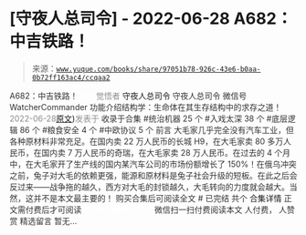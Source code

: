 # [守夜人总司令] - 2022-06-28 A682：中吉铁路！

> 来源：[`www.yuque.com/books/share/97051b78-926c-43e6-b0aa-0b72ff163ac4/ccqaa2`](https://www.yuque.com/books/share/97051b78-926c-43e6-b0aa-0b72ff163ac4/ccqaa2)

<ne-p id="520f42f3293818f927861ebbd5b15da4_p_0" data-lake-id="520f42f3293818f927861ebbd5b15da4_p_0"><ne-text id="u873c93b2" style="color: rgb(51, 51, 51);">A682：中吉铁路！</ne-text></ne-p> <ne-p id="5f34a53e7d1117c6035ce2411c2d7278" data-lake-id="5f34a53e7d1117c6035ce2411c2d7278"><ne-text id="u303e6968" ne-fontsize="12" style="color: rgb(255, 255, 255);">原创</ne-text><ne-text id="u93c0c546" style="color: rgb(140, 140, 140);">觉悟者</ne-text> <ne-text id="u4efe4604" ne-fontsize="14">守夜人总司令</ne-text></ne-p> <ne-p id="357987fb6468e1d12ce723e73fce3304" data-lake-id="357987fb6468e1d12ce723e73fce3304"><ne-text id="u021f362f" ne-fontsize="14" ne-bold="true" style="color: rgb(51, 51, 51);">守夜人总司令</ne-text></ne-p> <ne-p id="fda684def2ce7f529ce3db48edb8d81b" data-lake-id="fda684def2ce7f529ce3db48edb8d81b"><ne-text id="u703fb0c2" ne-fontsize="14" style="color: rgb(51, 51, 51);">微信号</ne-text><ne-text id="uf389dcbb" ne-fontsize="14" style="color: rgb(51, 51, 51);">WatcherCommander</ne-text></ne-p> <ne-p id="0fe1b65847e76a430bd6310794f874e6" data-lake-id="0fe1b65847e76a430bd6310794f874e6"><ne-text id="ud31893d0" ne-fontsize="14" style="color: rgb(51, 51, 51);">功能介绍</ne-text><ne-text id="u460fde28" ne-fontsize="14" style="color: rgb(51, 51, 51);">结构学：生命体在其生存结构中的求存之道！</ne-text></ne-p> <ne-p id="05892d7d6cc50f88392332def6eb3417" data-lake-id="05892d7d6cc50f88392332def6eb3417"><ne-text id="u41d18024" style="color: rgb(140, 140, 140);">2022-06-28</ne-text>[<ne-text id="u051e1a29" ne-fontsize="14">原文</ne-text>](https://mp.weixin.qq.com/s?__biz=MzAxNDk1NjI2Mw==&mid=2247488638&idx=1&sn=c323b5500161cac90d42f27973e2667c&chksm=9b8a37f6acfdbee00f4e619902332846284ff6e6202c18bd6a4c97b7b9d0fe88ba3f8f8f647c#rd))<ne-text id="u03b17257" ne-fontsize="14" style="color: rgb(140, 140, 140);">发表于</ne-text></ne-p> <ne-p id="479863183e3c6e98ec23507efb322def" data-lake-id="479863183e3c6e98ec23507efb322def"><ne-text id="u72443b01" style="color: rgb(51, 51, 51);">收录于合集</ne-text></ne-p> <ne-p id="db9afb9253e81a4dc4227534479e9763" data-lake-id="db9afb9253e81a4dc4227534479e9763"><ne-text id="u72661df5" style="color: rgb(51, 51, 51);">#统治机器 25 个</ne-text></ne-p> <ne-p id="0b748b41b57a319fc453ae67b41aa618" data-lake-id="0b748b41b57a319fc453ae67b41aa618"><ne-text id="u6996d16d" style="color: rgb(51, 51, 51);">#入戏太深 38 个</ne-text></ne-p> <ne-p id="a41ae030982f53c9872002d490045958" data-lake-id="a41ae030982f53c9872002d490045958"><ne-text id="ubc07fe6a" style="color: rgb(51, 51, 51);">#底层逻辑 86 个</ne-text></ne-p> <ne-p id="7a32e0d07d066e209551d22b44bc6731" data-lake-id="7a32e0d07d066e209551d22b44bc6731"><ne-text id="ud45056d7" style="color: rgb(51, 51, 51);">#粮食安全 4 个</ne-text></ne-p> <ne-p id="27c540ed5966c917f95f388293fbfcc8" data-lake-id="27c540ed5966c917f95f388293fbfcc8"><ne-text id="u350e181c" style="color: rgb(51, 51, 51);">#中欧协议 5 个</ne-text></ne-p> <ne-p id="eb249563f8f9f3f31bf3998175d968bd" data-lake-id="eb249563f8f9f3f31bf3998175d968bd"><ne-text id="udd2a21f3" style="color: rgb(51, 51, 51);">前言</ne-text></ne-p> <ne-p id="4bcf428fe903884b7516e95fb2b02ce2" data-lake-id="4bcf428fe903884b7516e95fb2b02ce2"><ne-text id="uae4bc537" style="color: rgb(51, 51, 51);">大毛家几乎完全没有汽车工业，但各种原材料非常充足。在国内卖 22 万人民币的长城 H9，在大毛家卖 80 多万人民币，在国内卖 7 万人民币的奇瑞，在大毛家卖 28 万人民币。在过去的 4 个月中，在大毛家开了生产线的国内某汽车公司的市场份额增长了 150%！在俄乌冲突之前，兔子对大毛的依赖更强，能源和原材料是兔子社会升级的短板。在此之后会反过来——战争拖的越久，西方对大毛的封锁越久，大毛转向的力度就会越大。当然，这并不是本文最主要的！</ne-text></ne-p> <ne-p id="5f5afb46fe585c2401df17f0dd32860b" data-lake-id="5f5afb46fe585c2401df17f0dd32860b" ne-alignment="center"><ne-text id="u7195c0f2" style="color: rgb(51, 51, 51);">购买合集后可阅读全文</ne-text></ne-p> <ne-p id="f2c12091b05f0a1a06c6c4ee8ac58fe0" data-lake-id="f2c12091b05f0a1a06c6c4ee8ac58fe0" ne-alignment="center"><ne-text id="u814f18eb" style="color: rgb(51, 51, 51);">#</ne-text></ne-p> <ne-p id="2181cc8595c98cbaf8b9bb5125929b00" data-lake-id="2181cc8595c98cbaf8b9bb5125929b00" ne-alignment="center"><ne-text id="ucb864523" style="color: rgb(51, 51, 51);">已完结 共个</ne-text></ne-p> <ne-p id="b24caf378ea59b64b0de95f3915651ae" data-lake-id="b24caf378ea59b64b0de95f3915651ae" ne-alignment="center"><ne-text id="ue443f155" ne-fontsize="16">合集详情</ne-text></ne-p> <ne-p id="537b6c3f71b19ff2fea0bd1fbbb4237e" data-lake-id="537b6c3f71b19ff2fea0bd1fbbb4237e" ne-alignment="center"><ne-text id="uba986d54" style="color: rgb(51, 51, 51);">正文需付费后才可阅读</ne-text></ne-p> <ne-p id="63032c900d1558883314a12d326db6d4" data-lake-id="63032c900d1558883314a12d326db6d4" ne-alignment="center"><ne-text id="u401239cd" style="color: rgb(255, 255, 255);">加载中</ne-text></ne-p> <ne-p id="3db7a6938422c889002fc0d35d07c6eb" data-lake-id="3db7a6938422c889002fc0d35d07c6eb" ne-alignment="center"><ne-text id="u5c37514c" style="color: rgb(255, 255, 255);"> 微信豆购买</ne-text></ne-p> <ne-p id="21500c7708060dd511bbe2fbbc902800" data-lake-id="21500c7708060dd511bbe2fbbc902800" ne-alignment="center"><ne-text id="u14810fd9" style="color: rgb(51, 51, 51);">微信扫一扫付费阅读本文</ne-text></ne-p> <ne-p id="ba37a480eaaf6f2a5fa7b33bd54eabd7" data-lake-id="ba37a480eaaf6f2a5fa7b33bd54eabd7" ne-alignment="center"><ne-text id="u2db4e9a7" ne-fontsize="13" style="color: rgb(51, 51, 51);">人付费， 人赞赏</ne-text></ne-p> <ne-h3 id="mEk10" data-lake-id="mEk10"><ne-heading-ext><ne-heading-anchor></ne-heading-anchor><ne-heading-fold></ne-heading-fold></ne-heading-ext><ne-heading-content><ne-text id="u0e8db4da" ne-fontsize="16" style="color: rgb(51, 51, 51);">精选留言</ne-text></ne-heading-content></ne-h3> <ne-p id="ae22ed14465d10521cef558a345d24ed" data-lake-id="ae22ed14465d10521cef558a345d24ed"><ne-text id="ueb5c05d6" style="color: rgb(51, 51, 51);">暂无...</ne-text></ne-p>